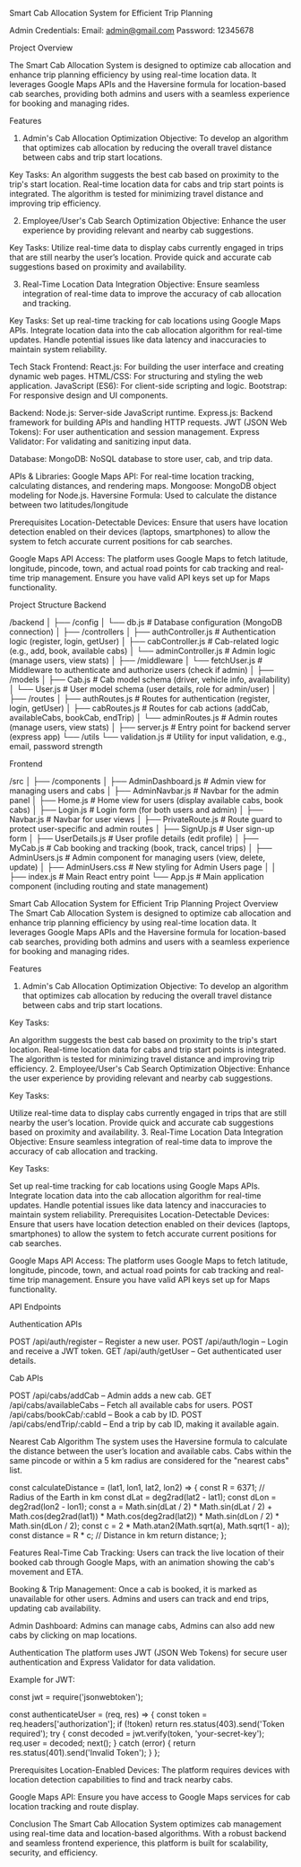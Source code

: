 Smart Cab Allocation System for Efficient Trip Planning

Admin Credentials:
Email: admin@gmail.com
Password: 12345678




Project Overview

The Smart Cab Allocation System is designed to optimize cab allocation and enhance trip planning efficiency by using real-time location data. It leverages Google Maps APIs and the Haversine formula for location-based cab searches, providing both admins and users with a seamless experience for booking and managing rides.

Features
1. Admin's Cab Allocation Optimization
Objective:
To develop an algorithm that optimizes cab allocation by reducing the overall travel distance between cabs and trip start locations.

Key Tasks:
An algorithm suggests the best cab based on proximity to the trip's start location.
Real-time location data for cabs and trip start points is integrated.
The algorithm is tested for minimizing travel distance and improving trip efficiency.


2. Employee/User's Cab Search Optimization
Objective:
Enhance the user experience by providing relevant and nearby cab suggestions.

Key Tasks:
Utilize real-time data to display cabs currently engaged in trips that are still nearby the user’s location.
Provide quick and accurate cab suggestions based on proximity and availability.


3. Real-Time Location Data Integration
Objective:
Ensure seamless integration of real-time data to improve the accuracy of cab allocation and tracking.

Key Tasks:
Set up real-time tracking for cab locations using Google Maps APIs.
Integrate location data into the cab allocation algorithm for real-time updates.
Handle potential issues like data latency and inaccuracies to maintain system reliability.

Tech Stack
Frontend:
React.js: For building the user interface and creating dynamic web pages.
HTML/CSS: For structuring and styling the web application.
JavaScript (ES6): For client-side scripting and logic.
Bootstrap: For responsive design and UI components.

Backend:
Node.js: Server-side JavaScript runtime.
Express.js: Backend framework for building APIs and handling HTTP requests.
JWT (JSON Web Tokens): For user authentication and session management.
Express Validator: For validating and sanitizing input data.

Database:
MongoDB: NoSQL database to store user, cab, and trip data.

APIs & Libraries:
Google Maps API: For real-time location tracking, calculating distances, and rendering maps.
Mongoose: MongoDB object modeling for Node.js.
Haversine Formula: Used to calculate the distance between two latitudes/longitude

Prerequisites
Location-Detectable Devices:
Ensure that users have location detection enabled on their devices (laptops, smartphones) to allow the system to fetch accurate current positions for cab searches.

Google Maps API Access:
The platform uses Google Maps to fetch latitude, longitude, pincode, town, and actual road points for cab tracking and real-time trip management. Ensure you have valid API keys set up for Maps functionality.

Project Structure
Backend  

/backend
│
├── /config
│   └── db.js                   # Database configuration (MongoDB connection)
│
├── /controllers
│   ├── authController.js        # Authentication logic (register, login, getUser)
│   ├── cabController.js         # Cab-related logic (e.g., add, book, available cabs)
│   └── adminController.js       # Admin logic (manage users, view stats)
│
├── /middleware
│   └── fetchUser.js             # Middleware to authenticate and authorize users (check if admin)
│
├── /models
│   ├── Cab.js                   # Cab model schema (driver, vehicle info, availability)
│   └── User.js                  # User model schema (user details, role for admin/user)
│
├── /routes
│   ├── authRoutes.js            # Routes for authentication (register, login, getUser)
│   ├── cabRoutes.js             # Routes for cab actions (addCab, availableCabs, bookCab, endTrip)
│   └── adminRoutes.js           # Admin routes (manage users, view stats)
│
├── server.js                    # Entry point for backend server (express app)
└── /utils
    └── validation.js            # Utility for input validation, e.g., email, password strength


Frontend

/src
│
├── /components
│   ├── AdminDashboard.js        # Admin view for managing users and cabs
│   ├── AdminNavbar.js           # Navbar for the admin panel
│   ├── Home.js                  # Home view for users (display available cabs, book cabs)
│   ├── Login.js                 # Login form (for both users and admin)
│   ├── Navbar.js                # Navbar for user views
│   ├── PrivateRoute.js          # Route guard to protect user-specific and admin routes
│   ├── SignUp.js                # User sign-up form
│   ├── UserDetails.js           # User profile details (edit profile)
│   ├── MyCab.js                 # Cab booking and tracking (book, track, cancel trips)
│   ├── AdminUsers.js            # Admin component for managing users (view, delete, update)
│   ├── AdminUsers.css           # New styling for Admin Users page
│
│
├── index.js                     # Main React entry point
└── App.js                       # Main application component (including routing and state management)


Smart Cab Allocation System for Efficient Trip Planning
Project Overview
The Smart Cab Allocation System is designed to optimize cab allocation and enhance trip planning efficiency by using real-time location data. It leverages Google Maps APIs and the Haversine formula for location-based cab searches, providing both admins and users with a seamless experience for booking and managing rides.

Features
1. Admin's Cab Allocation Optimization
Objective:
To develop an algorithm that optimizes cab allocation by reducing the overall travel distance between cabs and trip start locations.

Key Tasks:

An algorithm suggests the best cab based on proximity to the trip's start location.
Real-time location data for cabs and trip start points is integrated.
The algorithm is tested for minimizing travel distance and improving trip efficiency.
2. Employee/User's Cab Search Optimization
Objective:
Enhance the user experience by providing relevant and nearby cab suggestions.

Key Tasks:

Utilize real-time data to display cabs currently engaged in trips that are still nearby the user’s location.
Provide quick and accurate cab suggestions based on proximity and availability.
3. Real-Time Location Data Integration
Objective:
Ensure seamless integration of real-time data to improve the accuracy of cab allocation and tracking.

Key Tasks:

Set up real-time tracking for cab locations using Google Maps APIs.
Integrate location data into the cab allocation algorithm for real-time updates.
Handle potential issues like data latency and inaccuracies to maintain system reliability.
Prerequisites
Location-Detectable Devices:
Ensure that users have location detection enabled on their devices (laptops, smartphones) to allow the system to fetch accurate current positions for cab searches.

Google Maps API Access:
The platform uses Google Maps to fetch latitude, longitude, pincode, town, and actual road points for cab tracking and real-time trip management. Ensure you have valid API keys set up for Maps functionality.


API Endpoints

Authentication APIs

POST /api/auth/register – Register a new user.
POST /api/auth/login – Login and receive a JWT token.
GET /api/auth/getUser – Get authenticated user details.

Cab APIs

POST /api/cabs/addCab – Admin adds a new cab.
GET /api/cabs/availableCabs – Fetch all available cabs for users.
POST /api/cabs/bookCab/:cabId – Book a cab by ID.
POST /api/cabs/endTrip/:cabId – End a trip by cab ID, making it available again.


Nearest Cab Algorithm
The system uses the Haversine formula to calculate the distance between the user’s location and available cabs. Cabs within the same pincode or within a 5 km radius are considered for the "nearest cabs" list.

const calculateDistance = (lat1, lon1, lat2, lon2) => {
    const R = 6371; // Radius of the Earth in km
    const dLat = deg2rad(lat2 - lat1);
    const dLon = deg2rad(lon2 - lon1);
    const a = 
        Math.sin(dLat / 2) * Math.sin(dLat / 2) +
        Math.cos(deg2rad(lat1)) * Math.cos(deg2rad(lat2)) * 
        Math.sin(dLon / 2) * Math.sin(dLon / 2);
    const c = 2 * Math.atan2(Math.sqrt(a), Math.sqrt(1 - a));
    const distance = R * c; // Distance in km
    return distance;
};


Features
Real-Time Cab Tracking:
Users can track the live location of their booked cab through Google Maps, with an animation showing the cab's movement and ETA.

Booking & Trip Management:
Once a cab is booked, it is marked as unavailable for other users. Admins and users can track and end trips, updating cab availability.

Admin Dashboard:
Admins can manage cabs, Admins can also add new cabs by clicking on map locations.


Authentication
The platform uses JWT (JSON Web Tokens) for secure user authentication and Express Validator for data validation.

Example for JWT:

const jwt = require('jsonwebtoken');

const authenticateUser = (req, res) => {
    const token = req.headers['authorization'];
    if (!token) return res.status(403).send('Token required');
    try {
        const decoded = jwt.verify(token, 'your-secret-key');
        req.user = decoded;
        next();
    } catch (error) {
        return res.status(401).send('Invalid Token');
    }
};



Prerequisites
Location-Enabled Devices:
The platform requires devices with location detection capabilities to find and track nearby cabs.

Google Maps API:
Ensure you have access to Google Maps services for cab location tracking and route display.


Conclusion
The Smart Cab Allocation System optimizes cab management using real-time data and location-based algorithms. With a robust backend and seamless frontend experience, this platform is built for scalability, security, and efficiency.
